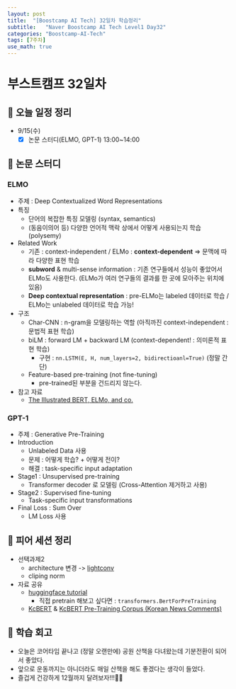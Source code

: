 ```yaml
---
layout: post
title:  "[Boostcamp AI Tech] 32일차 학습정리"
subtitle:   "Naver Boostcamp AI Tech Level1 Day32"
categories: "Boostcamp-AI-Tech"
tags: [7주차]
use_math: true
---
```


# 부스트캠프 32일차

## 📝 오늘 일정 정리

* 9/15(수)
  - [x] 논문 스터디(ELMO, GPT-1) 13:00~14:00

## 📖 논문 스터디

### ELMO

* 주제 : Deep Contextualized Word Representations
* 특징
  * 단어의 복잡한 특징 모델링 (syntax, semantics)
  * (동음이의어 등) 다양한 언어적 맥락 상에서 어떻게 사용되는지 학습 (polysemy)
* Related Work
  * 기존 : context-independent / ELMo : **context-dependent** => 문맥에 따라 다양한 표현 학습
  * **subword** & multi-sense information : 기존 연구들에서 성능이 좋았어서 ELMo도 사용한다. (ELMo가 여러 연구들의 결과를 한 곳에 모아주는 위치에 있음)
  * **Deep contextual representation** : pre-ELMo는 labeled 데이터로 학습 / ELMo는 unlabeled 데이터로 학습 가능!
* 구조
  * Char-CNN : n-gram을 모델링하는 역할 (아직까진 context-independent : 문법적 표현 학습)
  * biLM : forward LM + backward LM (context-dependent! : 의미론적 표현 학습)
    * 구현 : `nn.LSTM(E, H, num_layers=2, bidirectioanl=True)` (정말 간단)
  * Feature-based pre-training (not fine-tuning)
    * pre-trained된 부분을 건드리지 않는다.
* 참고 자료
  * [The Illustrated BERT, ELMo, and co.](https://jalammar.github.io/illustrated-bert/)

### GPT-1

* 주제 : Generative Pre-Training
* Introduction
  * Unlabeled Data 사용
  * 문제 : 어떻게 학습? + 어떻게 전이?
  * 해결 : task-specific input adaptation
* Stage1 : Unsupervised pre-training
  * Transformer decoder 로 모델링 (Cross-Attention 제거하고 사용)
* Stage2 : Supervised fine-tuning
  * Task-specific input transformations
* Final Loss : Sum Over
  * LM Loss 사용

## 🌱 피어 세션 정리

* 선택과제2
  * architecture 변경 -> [lightconv](https://github.com/pytorch/fairseq/blob/master/fairseq/models/lightconv.py)
  * cliping norm
* 자료 공유
  * [huggingface tutorial](https://huggingface.co/course/chapter1)
    * 직접 pretrain 해보고 싶다면 : `transformers.BertForPreTraining`
  * [KcBERT](https://github.com/Beomi/KcBERT) & [KcBERT Pre-Training Corpus (Korean News Comments)](https://www.kaggle.com/junbumlee/kcbert-pretraining-corpus-korean-news-comments)

## 🚀 학습 회고

* 오늘은 코어타임 끝나고 (정말 오랜만에) 공원 산책을 다녀왔는데 기분전환이 되어서 좋았다.
* 앞으로 운동까지는 아니더라도 매일 산책을 해도 좋겠다는 생각이 들었다.
* 즐겁게 건강하게 12월까지 달려보자!!!🤸‍♀️
